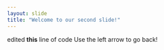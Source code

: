 ```yaml
---
layout: slide
title: "Welcome to our second slide!"
---
```

edited **this** line of code
Use the left arrow to go back!
